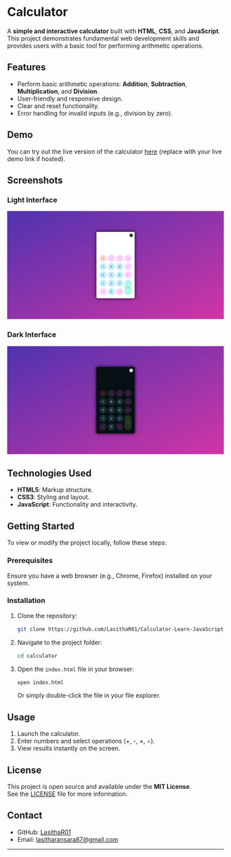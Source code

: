 # Calculator

A **simple and interactive calculator** built with **HTML**, **CSS**, and **JavaScript**. This project demonstrates fundamental web development skills and provides users with a basic tool for performing arithmetic operations.

## Features

- Perform basic arithmetic operations: **Addition**, **Subtraction**, **Multiplication**, and **Division**.
- User-friendly and responsive design.
- Clear and reset functionality.
- Error handling for invalid inputs (e.g., division by zero).

## Demo

You can try out the live version of the calculator [here](https://your-live-link.com) (replace with your live demo link if hosted).

## Screenshots

### Light Interface
![Calculator Main Interface](Screenshots/Snap01.png)

### Dark Interface
![Calculator Example Calculation](Screenshots/Snap02.png)

## Technologies Used

- **HTML5**: Markup structure.
- **CSS3**: Styling and layout.
- **JavaScript**: Functionality and interactivity.

## Getting Started

To view or modify the project locally, follow these steps:

### Prerequisites

Ensure you have a web browser (e.g., Chrome, Firefox) installed on your system.

### Installation

1. Clone the repository:
   ```bash
   git clone https://github.com/LasithaR01/Calculator-Learn-JavaScript.git
   ```
2. Navigate to the project folder:
   ```bash
   cd calculator
   ```
3. Open the `index.html` file in your browser:
   ```bash
   open index.html
   ```
   Or simply double-click the file in your file explorer.

## Usage

1. Launch the calculator.
2. Enter numbers and select operations (+, -, ×, ÷).
3. View results instantly on the screen.

## License

This project is open source and available under the **MIT License**.  
See the [LICENSE](LICENSE) file for more information.

## Contact

- GitHub: [LasithaR01](https://github.com/LasithaR01)
- Email: [lasitharansara87@gmail.com](mailto:lasitharansara87@gmail.com)

---
